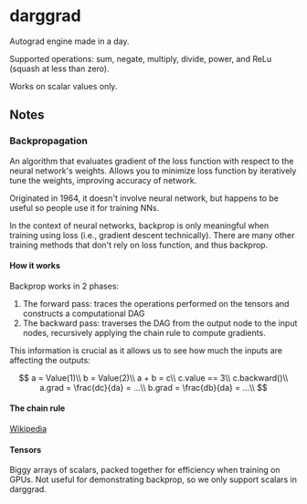 # darggrad

Autograd engine made in a day.

Supported operations: sum, negate, multiply, divide, power, and ReLu (squash at
less than zero).

Works on scalar values only.

## Notes

### Backpropagation

An algorithm that evaluates gradient of the loss function with respect to the
neural network's weights. Allows you to minimize loss function by iteratively
tune the weights, improving accuracy of network.

Originated in 1964, it doesn't involve neural network, but happens to be useful
so people use it for training NNs.

In the context of neural networks, backprop is only meaningful when training
using loss (i.e., gradient descent technically). There are many other training
methods that don't rely on loss function, and thus backprop.

#### How it works

Backprop works in 2 phases:

1. The forward pass: traces the operations performed on the tensors and
   constructs a computational DAG
1. The backward pass: traverses the DAG from the output node to the input nodes,
   recursively applying the chain rule to compute gradients.

This information is crucial as it allows us to see how much the inputs are
affecting the outputs:

$$
a = Value(1)\\
b = Value(2)\\
a + b = c\\
c.value == 3\\
c.backward()\\
a.grad = \frac{dc}{da} = ...\\
b.grad = \frac{db}{da} = ...\\
$$

#### The chain rule

[Wikipedia](https://en.wikipedia.org/wiki/Chain_rule)

#### Tensors

Biggy arrays of scalars, packed together for efficiency when training on GPUs.
Not useful for demonstrating backprop, so we only support scalars in darggrad.
